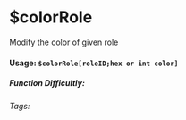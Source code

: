 # $colorRole
Modify the color of given role

#### Usage: `$colorRole[roleID;hex or int color]`
##### Function Difficultly: <Badge type="tip" text="Easy/ Medium/ Difficult" vertical="middle" /> 
###### Tags: <Badge type="tip" text="role" vertical="middle" /> <Badge type="tip" text="color" vertical="middle" /> <Badge type="tip" text="modify" vertical="middle" />
